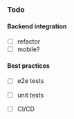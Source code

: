 ### Todo

#### Backend integration
- [ ] refactor
- [ ] mobile?

#### Best practices
- [ ] e2e tests
- [ ] unit tests
- [ ] CI/CD

